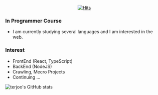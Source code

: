 <div align=center>

[![Hits](https://hits.seeyoufarm.com/api/count/incr/badge.svg?url=https://github.com/terajh)](https://hits.seeyoufarm.com) 

</div>

### In Programmer Course
- I am currently studying several languages ​​and I am interested in the web.

### Interest
- FrontEnd (React, TypeScript)
- BackEnd (NodeJS)
- Crawling, Mecro Projects
- Continuing ...

![terjoo's GitHub stats](https://github-readme-stats.vercel.app/api?username=terajh&show_icons=true&theme=radical)
